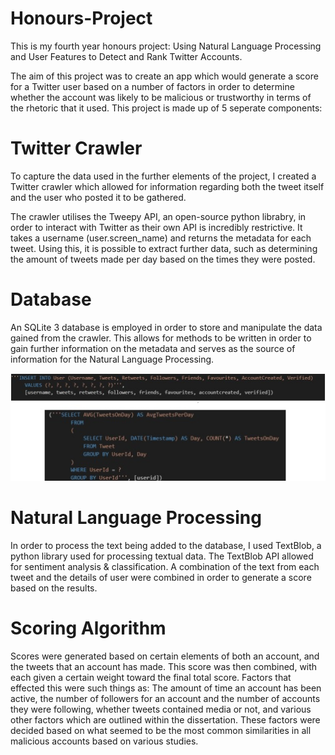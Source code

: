 # Honours-Project

This is my fourth year honours project: Using Natural Language Processing and User Features to Detect and Rank Twitter Accounts.

The aim of this project was to create an app which would generate a score for a Twitter user based on a number of factors in order to
determine whether the account was likely to be malicious or trustworthy in terms of the rhetoric that it used. This project is made up
of 5 seperate components: 

# Twitter Crawler
To capture the data used in the further elements of the project, I created a Twitter crawler which
allowed for information regarding both the tweet itself and the user who posted it to be gathered. 

The crawler utilises the Tweepy API, an open-source python librabry, in order to interact with Twitter as their own API is incredibly restrictive.
It takes a username (user.screen_name) and returns the metadata for each tweet. Using this, it is possible to extract further data, such as 
determining the amount of tweets made per day based on the times they were posted. 

# Database
An SQLite 3 database is employed in order to store and manipulate the data gained from the crawler. This allows for methods to be written in 
order to gain further information on the metadata and serves as the source of information for the Natural Language Processing.

![alt text](https://github.com/VitaminD91/Honours-Project/blob/master/DatabaseQ's.jpg?raw=true)

# Natural Language Processing
In order to process the text being added to the database, I used TextBlob, a python library used for processing textual data. The TextBlob API
allowed for sentiment analysis & classification. A combination of the text from each tweet and the details of user were combined in order to 
generate a score based on the results. 

# Scoring Algorithm
Scores were generated based on certain elements of both an account, and the tweets that an account has made. This score was then combined, 
with each given a certain weight toward the final total score. Factors that effected this were such things as: The amount of time an account
has been active, the number of followers for an account and the number of accounts they were following, whether tweets contained media or not, 
and various other factors which are outlined within the dissertation. These factors were decided based on what seemed to be the most common 
similarities in all malicious accounts based on various studies. 

